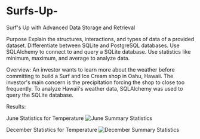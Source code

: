 # Surfs-Up-
Surf's Up with Advanced Data Storage and Retrieval

Purpose
Explain the structures, interactions, and types of data of a provided dataset.
Differentiate between SQLite and PostgreSQL databases.
Use SQLAlchemy to connect to and query a SQLite database.
Use statistics like minimum, maximum, and average to analyze data.

Overview:
An investor wants to learn more about the weather before committing to build a Surf and Ice Cream shop in Oahu, Hawaii. The investor's main concern is the precipitation forcing the shop to close too frequently. To analyze Hawaii's weather data, SQLAlchemy was used to query the SQLite database.


Results:

June Statistics for Temperature
![June Summary Statistics](https://user-images.githubusercontent.com/103863575/182008211-438152c7-71b9-4def-b4c9-cfd9faefe00e.png)




December Statistics for Temperature
![December Summary Statistics](https://user-images.githubusercontent.com/103863575/182008217-920b6919-0bc7-47f2-a5d0-2bc15837880b.png)


